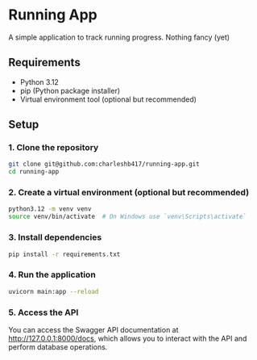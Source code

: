 # Running App
A simple application to track running progress. Nothing fancy (yet)

## Requirements

- Python 3.12
- pip (Python package installer)
- Virtual environment tool (optional but recommended)

## Setup

### 1. Clone the repository

```bash
git clone git@github.com:charleshb417/running-app.git
cd running-app
```

### 2. Create a virtual environment (optional but recommended)
```bash
python3.12 -m venv venv
source venv/bin/activate  # On Windows use `venv\Scripts\activate`
```

### 3. Install dependencies
```bash
pip install -r requirements.txt
```

### 4. Run the application
```bash
uvicorn main:app --reload
```

### 5. Access the API

You can access the Swagger API documentation at http://127.0.0.1:8000/docs, which allows you to interact with the API and perform database operations.